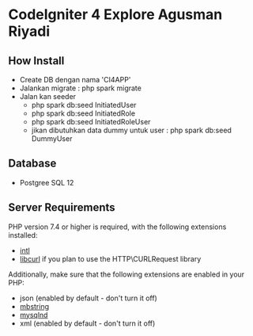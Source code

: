 # CodeIgniter 4 Explore Agusman Riyadi

## How Install

- Create DB dengan nama 'CI4APP'
- Jalankan migrate : php spark migrate
- Jalan kan seeder
  - php spark db:seed InitiatedUser
  - php spark db:seed InitiatedRole
  - php spark db:seed InitiatedRoleUser
  - jikan dibutuhkan data dummy untuk user : php spark db:seed DummyUser

## Database

- Postgree SQL 12

## Server Requirements

PHP version 7.4 or higher is required, with the following extensions installed:

- [intl](http://php.net/manual/en/intl.requirements.php)
- [libcurl](http://php.net/manual/en/curl.requirements.php) if you plan to use the HTTP\CURLRequest library

Additionally, make sure that the following extensions are enabled in your PHP:

- json (enabled by default - don't turn it off)
- [mbstring](http://php.net/manual/en/mbstring.installation.php)
- [mysqlnd](http://php.net/manual/en/mysqlnd.install.php)
- xml (enabled by default - don't turn it off)
